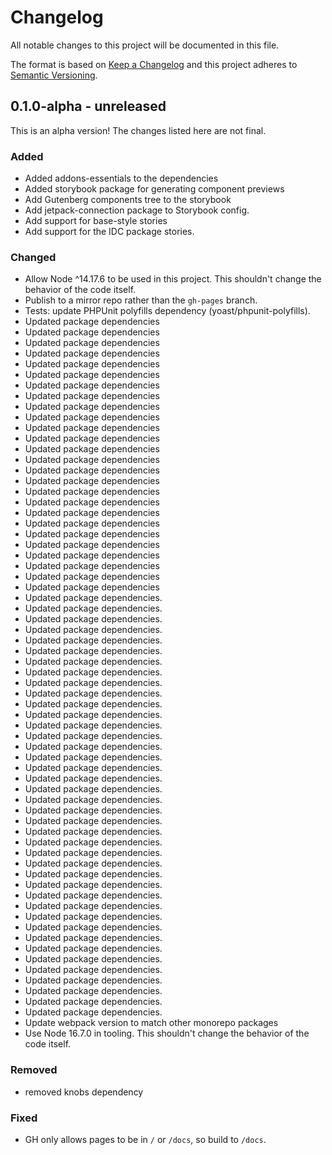 # Changelog

All notable changes to this project will be documented in this file.

The format is based on [Keep a Changelog](https://keepachangelog.com/en/1.0.0/)
and this project adheres to [Semantic Versioning](https://semver.org/spec/v2.0.0.html).

## 0.1.0-alpha - unreleased

This is an alpha version! The changes listed here are not final.

### Added
- Added addons-essentials to the dependencies
- Added storybook package for generating component previews
- Add Gutenberg components tree to the storybook
- Add jetpack-connection package to Storybook config.
- Add support for base-style stories
- Add support for the IDC package stories.

### Changed
- Allow Node ^14.17.6 to be used in this project. This shouldn't change the behavior of the code itself.
- Publish to a mirror repo rather than the `gh-pages` branch.
- Tests: update PHPUnit polyfills dependency (yoast/phpunit-polyfills).
- Updated package dependencies
- Updated package dependencies
- Updated package dependencies
- Updated package dependencies
- Updated package dependencies
- Updated package dependencies
- Updated package dependencies
- Updated package dependencies
- Updated package dependencies
- Updated package dependencies
- Updated package dependencies
- Updated package dependencies
- Updated package dependencies
- Updated package dependencies
- Updated package dependencies
- Updated package dependencies
- Updated package dependencies
- Updated package dependencies
- Updated package dependencies
- Updated package dependencies
- Updated package dependencies
- Updated package dependencies
- Updated package dependencies
- Updated package dependencies
- Updated package dependencies
- Updated package dependencies
- Updated package dependencies.
- Updated package dependencies.
- Updated package dependencies.
- Updated package dependencies.
- Updated package dependencies.
- Updated package dependencies.
- Updated package dependencies.
- Updated package dependencies.
- Updated package dependencies.
- Updated package dependencies.
- Updated package dependencies.
- Updated package dependencies.
- Updated package dependencies.
- Updated package dependencies.
- Updated package dependencies.
- Updated package dependencies.
- Updated package dependencies.
- Updated package dependencies.
- Updated package dependencies.
- Updated package dependencies.
- Updated package dependencies.
- Updated package dependencies.
- Updated package dependencies.
- Updated package dependencies.
- Updated package dependencies.
- Updated package dependencies.
- Updated package dependencies.
- Updated package dependencies.
- Updated package dependencies.
- Updated package dependencies.
- Updated package dependencies.
- Updated package dependencies.
- Updated package dependencies.
- Updated package dependencies.
- Updated package dependencies.
- Updated package dependencies.
- Updated package dependencies.
- Updated package dependencies.
- Updated package dependencies.
- Updated package dependencies.
- Update webpack version to match other monorepo packages
- Use Node 16.7.0 in tooling. This shouldn't change the behavior of the code itself.

### Removed
- removed knobs dependency

### Fixed
- GH only allows pages to be in `/` or `/docs`, so build to `/docs`.

